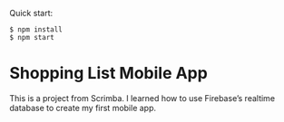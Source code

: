 Quick start:

```
$ npm install
$ npm start
````

# Shopping List Mobile App
This is a project from Scrimba. I learned how to use Firebase’s realtime database to create my first mobile app.

